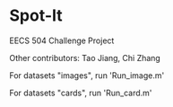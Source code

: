 # Spot-It

EECS 504 Challenge Project

Other contributors: Tao Jiang, Chi Zhang

For datasets "images", run 'Run_image.m'

For datasets "cards", run 'Run_card.m'

